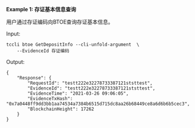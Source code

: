 **Example 1: 存证基本信息查询**

用户通过存证编码向BTOE查询存证基本信息。

Input: 

```
tccli btoe GetDepositInfo --cli-unfold-argument  \
    --EvidenceId 存证编码
```

Output: 
```
{
    "Response": {
        "RequestId": "testt222e32278733387121ststtest",
        "EvidenceId": "testt222e32278733387121ststtest",
        "EvidenceTime": "2021-03-26 09:06:05",
        "EvidenceTxHash": "0x7a0448ff9dd3bb1aa74534a7384b6515d715dc8aa26b68449ce8a6d6b6b5cec3",
        "BlockchainHeight": 17262
    }
}
```

